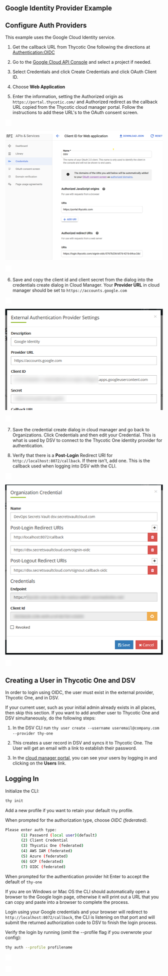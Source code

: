 [title]: # (GCP Example)
[tags]: # (DevOps Secrets Vault,DSV,)
[priority]: # (5710)

## Google Identity Provider Example

## Configure Auth Providers

This example uses the Google Cloud Identity service.

1. Get the callback URL from Thycotic One following the directions at [Authentication:OIDC](./index.md)

2. Go to the [Google Cloud API Console](https://console.cloud.google.com/apis/dashboard) and select a project if needed.

3. Select Credentials and click Create Credentials and click OAuth Client ID.

4. Choose **Web Application**

5. Enter the information, setting the Authorized origin as `https://portal.thycotic.com/` and Authorized redirect as the callback URL copied from the Thycotic cloud manager portal. Follow the instructions to add these URL's to the OAuth consent screen.

![](./images/spacer.png)

![](./images/setupgcpapp.png)

![](./images/spacer.png)

6. Save and copy the client id and client secret from the dialog into the credentials create dialog in Cloud Manager. Your **Provider URL** in cloud manager should be set to `https://accounts.google.com`

![](./images/spacer.png)

![](./images/setupcmprovider.png)

![](./images/spacer.png)


7. Save the credential create dialog in cloud manager and go back to Organizations. Click Credentials and then edit your Credential. This is what is used by DSV to connect to the Thycotic One identity provider for authentication. 

8. Verify that there is a **Post-Login** Redirect URI for `http://localhost:8072/callback`. If there isn't, add one. This is the callback used when logging into DSV with the CLI.


![](./images/spacer.png)

![](./images/cmcredentials.png)

![](./images/spacer.png)



## Creating a User in Thycotic One and DSV

In order to login using OIDC, the user must exist in the external provider, Thycotic One, and in DSV. 

If your current user, such as your initial admin already exists in all places, then skip this section. If you want to add another user to Thycotic One and DSV simultaneously, do the following steps:

1. In the DSV CLI run `thy user create --username useremail@company.com --provider thy-one`

2. This creates a user record in DSV and syncs it to Thycotic One. The User will get an email with a link to establish their password.  

3. In the [cloud manager portal](https://portal.thycotic.com), you can see your users by logging in and clicking on the **Users** link.

## Logging In


Initialize the CLI:

```BASH
thy init
```

Add a new profile if you want to retain your default `thy` profile.

When prompted for the authorization type, choose *OIDC (federated)*.

```BASH
Please enter auth type:
       (1) Password (local user)(default)
       (2) Client Credential
       (3) Thycotic One (federated)
       (4) AWS IAM (federated)
       (5) Azure (federated)
       (6) GCP (federated)
       (7) OIDC (federated)
```

When prompted for the authentication provider hit Enter to accept the default of `thy-one`

If you are on Windows or Mac OS the CLI should automatically open a browser to the Google login page, otherwise it will print out a URL that you can copy and paste into a browser to complete the process.

Login using your Google credentials and your browser will redirect to `http://localhost:8072/callback`, the CLI is listening on that port and will submit the returned authorization code to DSV to finish the login process.

Verify the login by running (omit the --profile flag if you overwrote your config): 

```BASH
thy auth --profile profilename
```

![](./images/spacer.png)

![](./images/spacer.png)
